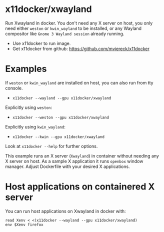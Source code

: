 # x11docker/xwayland
Run Xwayland in docker. You don't need any X server on host, you only need either `weston` or `kwin_wayland` to be installed, or any Wayland compositor like `Gnome 3 Wayland session` already running.

 - Use x11docker to run image. 
 - Get x11docker from github: 
  https://github.com/mviereck/x11docker 
  
# Examples
If `weston` or `kwin_wayland` are installed on host, you can also run from tty console.

 - `x11docker --wayland --gpu x11docker/xwayland`

Explicitly using `weston`: 
 - `x11docker --weston --gpu x11docker/xwayland`
 
Explicitly using `kwin_wayland`: 
 - `x11docker --kwin --gpu x11docker/xwayland`

Look at `x11docker --help` for further options.

This example runs an X server (`Xwayland`) in container without needing any X server on host. As a sample X application it runs `openbox` window manager. Adjust Dockerfile with your desired X applications.

# Host applications on containered X server
You can run host applications on Xwayland in docker with:
```
read Xenv < <(x11docker --wayland --gpu x11docker/xwayland)
env $Xenv firefox
```
